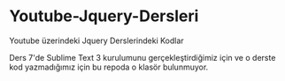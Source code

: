 # Youtube-Jquery-Dersleri
Youtube üzerindeki Jquery Derslerindeki Kodlar

Ders 7'de Sublime Text 3 kurulumunu gerçekleştirdiğimiz için ve o derste kod yazmadığımız için bu repoda o klasör bulunmuyor.
